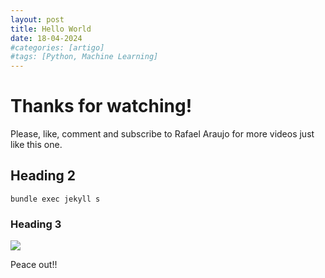 ```yaml
---
layout: post
title: Hello World
date: 18-04-2024
#categories: [artigo]
#tags: [Python, Machine Learning]
---
```


# Thanks for watching!

Please, like, comment and subscribe to Rafael Araujo for more videos just like this one.

## Heading 2

```console
bundle exec jekyll s
```

### Heading 3

<img src = "https://pbs.twimg.com/media/GfH972PWkAAG1Dn?format=jpg&name=medium">

Peace out!!